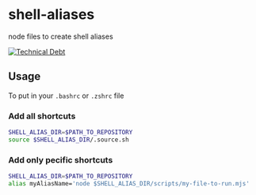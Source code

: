 # shell-aliases

node files to create shell aliases

[![Technical Debt](https://sonarcloud.io/api/project_badges/measure?project=shell-aliases&metric=sqale_index)](https://sonarcloud.io/summary/new_code?id=shell-aliases)

## Usage

To put in your `.bashrc` or `.zshrc` file

### Add all shortcuts

```bash
SHELL_ALIAS_DIR=$PATH_TO_REPOSITORY
source $SHELL_ALIAS_DIR/.source.sh
```

### Add only pecific shortcuts

```bash
SHELL_ALIAS_DIR=$PATH_TO_REPOSITORY
alias myAliasName='node $SHELL_ALIAS_DIR/scripts/my-file-to-run.mjs'
```
